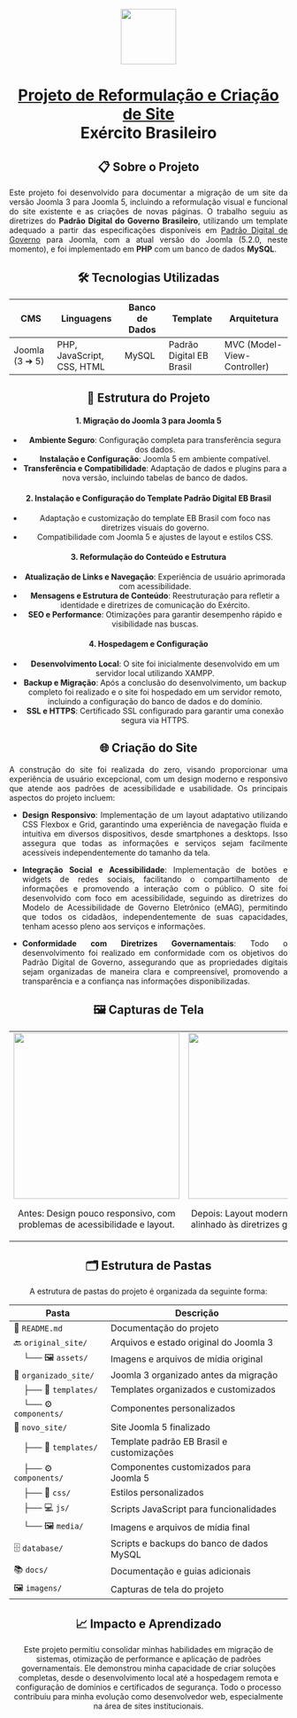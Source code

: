 <p align="center">
<img src="https://camo.githubusercontent.com/3b58e34f4607c08fad1787cfed025ca8adae420722d089a630a89bc6e8c8f748/68747470733a2f2f692e696d6775722e636f6d2f75626c454e32682e706e67" height="100" data-canonical-src="https://i.imgur.com/ublEN2h.png" style="max-width: 100%;">

<div align="center">

<h1 tabindex="-1" class="heading-element" dir="auto">
  <a href="https://github.com/kaiogabs/project-svp-eb">Projeto de Reformulação e Criação de Site</a><br>Exército Brasileiro
</h1>

<div align="center">
  <h2>📋 Sobre o Projeto</h2>
</div>
<p align="justify">
Este projeto foi desenvolvido para documentar a migração de um site da versão Joomla 3 para Joomla 5, incluindo a reformulação visual e funcional do site existente e as criações de novas páginas. O trabalho seguiu as diretrizes do <strong>Padrão Digital do Governo Brasileiro</strong>, utilizando um template adequado a partir das especificações disponíveis em <a href="https://www.gov.br/ds/">Padrão Digital de Governo</a> para Joomla, com a atual versão do Joomla (5.2.0, neste momento), e foi implementado em <strong>PHP</strong> com um banco de dados <strong>MySQL</strong>.
</p>

<div align="center">

<h2> 🛠 Tecnologias Utilizadas</h2>

| CMS                | Linguagens                | Banco de Dados | Template                  | Arquitetura                |
|--------------------|---------------------------|----------------|---------------------------|-----------------------------|
| Joomla (3 ➔ 5)     | PHP, JavaScript, CSS, HTML | MySQL          | Padrão Digital EB Brasil   | MVC (Model-View-Controller) |

</div>

<h2> 📁 Estrutura do Projeto</h2>

#### 1. Migração do Joomla 3 para Joomla 5
   - **Ambiente Seguro**: Configuração completa para transferência segura dos dados.
   - **Instalação e Configuração**: Joomla 5 em ambiente compatível.
   - **Transferência e Compatibilidade**: Adaptação de dados e plugins para a nova versão, incluindo tabelas de banco de dados.

#### 2. Instalação e Configuração do Template Padrão Digital EB Brasil
   - Adaptação e customização do template EB Brasil com foco nas diretrizes visuais do governo.
   - Compatibilidade com Joomla 5 e ajustes de layout e estilos CSS.

#### 3. Reformulação do Conteúdo e Estrutura
   - **Atualização de Links e Navegação**: Experiência de usuário aprimorada com acessibilidade.
   - **Mensagens e Estrutura de Conteúdo**: Reestruturação para refletir a identidade e diretrizes de comunicação do Exército.
   - **SEO e Performance**: Otimizações para garantir desempenho rápido e visibilidade nas buscas.

#### 4. Hospedagem e Configuração
   - **Desenvolvimento Local**: O site foi inicialmente desenvolvido em um servidor local utilizando XAMPP.
   - **Backup e Migração**: Após a conclusão do desenvolvimento, um backup completo foi realizado e o site foi hospedado em um servidor remoto, incluindo a configuração do banco de dados e do domínio.
   - **SSL e HTTPS**: Certificado SSL configurado para garantir uma conexão segura via HTTPS.

<h2> 🌐 Criação do Site</h2>

<div align="justify">
A construção do site foi realizada do zero, visando proporcionar uma experiência de usuário excepcional, com um design moderno e responsivo que atende aos padrões de acessibilidade e usabilidade. Os principais aspectos do projeto incluem:

- **Design Responsivo**: Implementação de um layout adaptativo utilizando CSS Flexbox e Grid, garantindo uma experiência de navegação fluida e intuitiva em diversos dispositivos, desde smartphones a desktops. Isso assegura que todas as informações e serviços sejam facilmente acessíveis independentemente do tamanho da tela.

- **Integração Social e Acessibilidade**: Implementação de botões e widgets de redes sociais, facilitando o compartilhamento de informações e promovendo a interação com o público. O site foi desenvolvido com foco em acessibilidade, seguindo as diretrizes do Modelo de Acessibilidade de Governo Eletrônico (eMAG), permitindo que todos os cidadãos, independentemente de suas capacidades, tenham acesso pleno aos serviços e informações.

- **Conformidade com Diretrizes Governamentais**: Todo o desenvolvimento foi realizado em conformidade com os objetivos do Padrão Digital de Governo, assegurando que as propriedades digitais sejam organizadas de maneira clara e compreensível, promovendo a transparência e a confiança nas informações disponibilizadas.
</div>

<h2> 🖼 Capturas de Tela</h2>

<table>
  <tr>
    <td align="center">
      <img src="https://i.imgur.com/edk9RKy.png" height="300" data-canonical-src="https://i.imgur.com/edk9RKy.png" style="max-width: 100%;">
      <p>Antes: Design pouco responsivo, com problemas de acessibilidade e layout.</p>
    </td>
    <td align="center">
      <img src="https://i.imgur.com/8vWscqQ.png" height="300" data-canonical-src="https://i.imgur.com/8vWscqQ.png" style="max-width: 100%;">
      <p>Depois: Layout moderno e responsivo, alinhado às diretrizes governamentais.</p>
    </td>
  </tr>
</table>

<h2> 🗂 Estrutura de Pastas</h2>

A estrutura de pastas do projeto é organizada da seguinte forma:

| Pasta                  | Descrição                                           |
|------------------------|----------------------------------------------------|
| 📜 `README.md`         | Documentação do projeto                            |
| 🔙 `original_site/`    | Arquivos e estado original do Joomla 3            |
| &nbsp;&nbsp;&nbsp;&nbsp;└── 🖼️ `assets/`       | Imagens e arquivos de mídia original                |
| 📂 `organizado_site/`  | Joomla 3 organizado antes da migração              |
| &nbsp;&nbsp;&nbsp;&nbsp;├── 🎨 `templates/`     | Templates organizados e customizados                |
| &nbsp;&nbsp;&nbsp;&nbsp;└── ⚙️ `components/`    | Componentes personalizados                           |
| 🚀 `novo_site/`        | Site Joomla 5 finalizado                            |
| &nbsp;&nbsp;&nbsp;&nbsp;├── 🎨 `templates/`     | Template padrão EB Brasil e customizações           |
| &nbsp;&nbsp;&nbsp;&nbsp;├── ⚙️ `components/`    | Componentes customizados para Joomla 5              |
| &nbsp;&nbsp;&nbsp;&nbsp;├── 🎨 `css/`           | Estilos personalizados                               |
| &nbsp;&nbsp;&nbsp;&nbsp;├── 💻 `js/`            | Scripts JavaScript para funcionalidades              |
| &nbsp;&nbsp;&nbsp;&nbsp;└── 🖼️ `media/`         | Imagens e arquivos de mídia final                   |
| 🗄️ `database/`         | Scripts e backups do banco de dados MySQL          |
| 📚 `docs/`             | Documentação e guias adicionais                    |
| 🖼️ `imagens/`          | Capturas de tela do projeto                         |

<h2> 📈 Impacto e Aprendizado</h2>

Este projeto permitiu consolidar minhas habilidades em migração de sistemas, otimização de performance e aplicação de padrões governamentais. Ele demonstrou minha capacidade de criar soluções completas, desde o desenvolvimento local até a hospedagem remota e configuração de domínios e certificados de segurança. Todo o processo contribuiu para minha evolução como desenvolvedor web, especialmente na área de sites institucionais.
